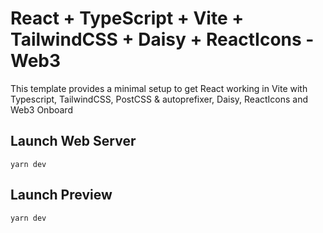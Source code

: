 # React + TypeScript + Vite + TailwindCSS + Daisy + ReactIcons - Web3

This template provides a minimal setup to get React working in Vite with Typescript, 
TailwindCSS, PostCSS & autoprefixer, Daisy, ReactIcons and Web3 Onboard

## Launch Web Server

```
yarn dev
```

## Launch Preview

```
yarn dev
```